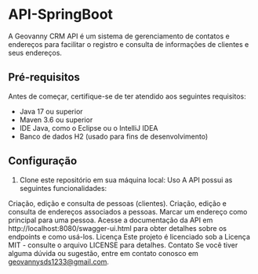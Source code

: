 # API-SpringBoot

A Geovanny CRM API é um sistema de gerenciamento de contatos e endereços para facilitar o registro e consulta de informações de clientes e seus endereços.

## Pré-requisitos

Antes de começar, certifique-se de ter atendido aos seguintes requisitos:

- Java 17 ou superior
- Maven 3.6 ou superior
- IDE Java, como o Eclipse ou o IntelliJ IDEA
- Banco de dados H2 (usado para fins de desenvolvimento)

## Configuração

1. Clone este repositório em sua máquina local:
Uso
A API possui as seguintes funcionalidades:

Criação, edição e consulta de pessoas (clientes).
Criação, edição e consulta de endereços associados a pessoas.
Marcar um endereço como principal para uma pessoa.
Acesse a documentação da API em http://localhost:8080/swagger-ui.html para obter detalhes sobre os endpoints e como usá-los.
Licença
Este projeto é licenciado sob a Licença MIT - consulte o arquivo LICENSE para detalhes.
Contato
Se você tiver alguma dúvida ou sugestão, entre em contato conosco em geovannysds1233@gmail.com.
